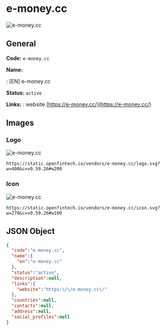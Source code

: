 
# e-money.cc 
![e-money.cc](https://static.openfintech.io/vendors/e-money.cc/logo.svg?w=400&c=v0.59.26#w200)  

## General 
 
**Code:** `e-money.cc` 
 
**Name:** 
 
:	[EN] e-money.cc 
 
**Status:** `active` 
 
**Links:** 
: website [https://e-money.cc/](https://e-money.cc/) 
 

## Images 

### Logo 
 
![e-money.cc](https://static.openfintech.io/vendors/e-money.cc/logo.svg?w=400&c=v0.59.26#w200)  

```
https://static.openfintech.io/vendors/e-money.cc/logo.svg?w=400&c=v0.59.26#w200
```  

### Icon 
 
![e-money.cc](https://static.openfintech.io/vendors/e-money.cc/icon.svg?w=278&c=v0.59.26#w100)  

```
https://static.openfintech.io/vendors/e-money.cc/icon.svg?w=278&c=v0.59.26#w100
```  

## JSON Object 

```json
{
  "code":"e-money.cc",
  "name":{
    "en":"e-money.cc"
  },
  "status":"active",
  "description":null,
  "links":{
    "website":"https:\/\/e-money.cc\/"
  },
  "countries":null,
  "contacts":null,
  "address":null,
  "social_profiles":null
}
```  
